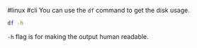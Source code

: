#linux #cli
You can use the `df` command to get the disk usage.

```bash
df -h
```

`-h` flag is for making the output human readable.
